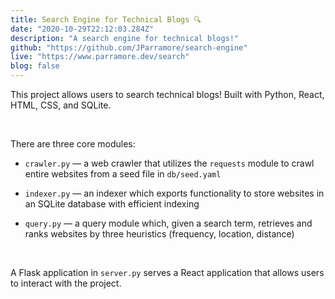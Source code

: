 ```yaml
---
title: Search Engine for Technical Blogs 🔍
date: "2020-10-29T22:12:03.284Z"
description: "A search engine for technical blogs!"
github: "https://github.com/JParramore/search-engine"
live: "https://www.parramore.dev/search"
blog: false
---
```


This project allows users to search technical blogs! Built with Python, React, HTML, CSS, and SQLite.

<br>

There are three core modules:

- `crawler.py` — a web crawler that utilizes the `requests` module to crawl entire websites from a seed file in `db/seed.yaml`

- `indexer.py` — an indexer which exports functionality to store websites in an SQLite database with efficient indexing

- `query.py` — a query module which, given a search term, retrieves and ranks websites by three heuristics (frequency, location, distance)


<br>

A Flask application in `server.py` serves a React application that allows users to interact with the project.

<br>